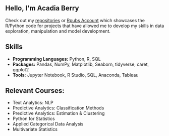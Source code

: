 

## Hello, I'm Acadia Berry

Check out my [repositories](https://github.com/cadyberry?tab=repositories)  or [Rpubs Account]([https://github.com/cadyberry?tab=repositories](https://rpubs.com/aberry)) which showcases the R/Python code for projects that have allowed me to develop my skills in data exploration, manipulation and model development. 


## Skills

- **Programming Languages:** Python, R, SQL
- **Packages:** Pandas, NumPy, Matplotlib, Seaborn, tidyverse, caret, ggplot2
- **Tools:** Jupyter Notebook, R Studio, SQL, Anaconda, Tableau

## Relevant Courses:
  - Text Analytics: NLP
  - Predictive Analytics: Classification Methods
  - Predictive Analytics: Estimation & Clustering 
  - Python for Statistics
  - Applied Categorical Data Analysis
  - Multivariate Statistics
    
